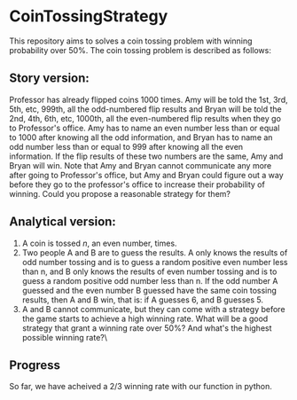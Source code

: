 # CoinTossingStrategy
This repository aims to solves a coin tossing problem with winning probability over 50%. The coin tossing problem is described as follows:

## Story version:
Professor has already flipped coins 1000 times. Amy will be told the 1st, 3rd, 5th, etc, 999th, all the odd-numbered flip results and Bryan will be told the 2nd, 4th, 6th, etc, 1000th, all the even-numbered flip results when they go to Professor's office. Amy has to name an even number less than or equal to 1000 after knowing all the odd information, and Bryan has to name an odd number less than or equal to 999 after knowing all the even information. If the flip results of these two numbers are the same, Amy and Bryan will win. Note that Amy and Bryan cannot communicate any more after going to Professor's office, but Amy and Bryan could figure out a way before they go to the professor's office to increase their probability of winning. Could you propose a reasonable strategy for them?

## Analytical version:
1. A coin is tossed $n$, an even number, times.
2. Two people A and B are to guess the results. A only knows the results of odd number tossing and is to guess a random positive even number less than n, and B only knows the results of even number tossing and is to guess a random positive odd number less than n. If the odd number A guessed and the even number B guessed have the same coin tossing results, then A and B win, that is: if A guesses 6, and B guesses 5.
3. A and B cannot communicate, but they can come with a strategy before the game starts to achieve a high winning rate. What will be a good strategy that grant a winning rate over 50%? And what's the highest possible winning rate?\

## Progress
So far, we have acheived a 2/3 winning rate with our function in python.
